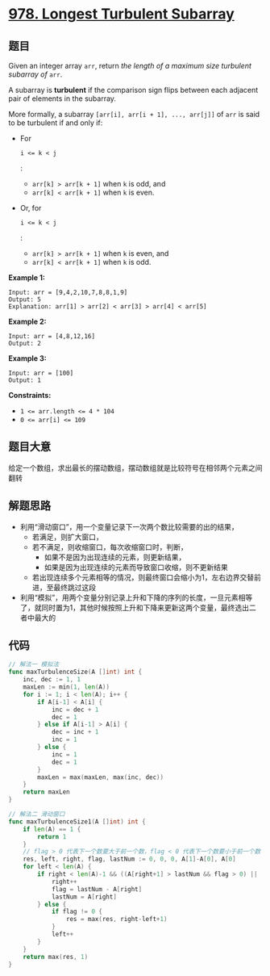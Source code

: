 # [978. Longest Turbulent Subarray](https://leetcode.com/problems/longest-turbulent-subarray/)

## 题目

Given an integer array `arr`, return *the length of a maximum size turbulent subarray of* `arr`.

A subarray is **turbulent** if the comparison sign flips between each adjacent pair of elements in the subarray.

More formally, a subarray `[arr[i], arr[i + 1], ..., arr[j]]` of `arr` is said to be turbulent if and only if:

- For

   

  ```
  i <= k < j
  ```

  :

  - `arr[k] > arr[k + 1]` when `k` is odd, and
  - `arr[k] < arr[k + 1]` when `k` is even.

- Or, for

   

  ```
  i <= k < j
  ```

  :

  - `arr[k] > arr[k + 1]` when `k` is even, and
  - `arr[k] < arr[k + 1]` when `k` is odd.

 

**Example 1:**

```
Input: arr = [9,4,2,10,7,8,8,1,9]
Output: 5
Explanation: arr[1] > arr[2] < arr[3] > arr[4] < arr[5]
```

**Example 2:**

```
Input: arr = [4,8,12,16]
Output: 2
```

**Example 3:**

```
Input: arr = [100]
Output: 1
```

 

**Constraints:**

- `1 <= arr.length <= 4 * 104`
- `0 <= arr[i] <= 109`

## 题目大意

给定一个数组，求出最长的摆动数组，摆动数组就是比较符号在相邻两个元素之间翻转

## 解题思路

* 利用“滑动窗口”，用一个变量记录下一次两个数比较需要的出的结果，
  * 若满足，则扩大窗口，
  * 若不满足，则收缩窗口，每次收缩窗口时，判断，
    * 如果不是因为出现连续的元素，则更新结果，
    * 如果是因为出现连续的元素而导致窗口收缩，则不更新结果
  * 若出现连续多个元素相等的情况，则最终窗口会缩小为1，左右边界交替前进，至最终跳过这段
* 利用“模拟”，用两个变量分别记录上升和下降的序列的长度，一旦元素相等了，就同时置为1，其他时候按照上升和下降来更新这两个变量，最终选出二者中最大的

## 代码

````go
// 解法一 模拟法
func maxTurbulenceSize(A []int) int {
	inc, dec := 1, 1
	maxLen := min(1, len(A))
	for i := 1; i < len(A); i++ {
		if A[i-1] < A[i] {
			inc = dec + 1
			dec = 1
		} else if A[i-1] > A[i] {
			dec = inc + 1
			inc = 1
		} else {
			inc = 1
			dec = 1
		}
		maxLen = max(maxLen, max(inc, dec))
	}
	return maxLen
}

// 解法二 滑动窗口
func maxTurbulenceSize1(A []int) int {
	if len(A) == 1 {
		return 1
	}
	// flag > 0 代表下一个数要大于前一个数，flag < 0 代表下一个数要小于前一个数
	res, left, right, flag, lastNum := 0, 0, 0, A[1]-A[0], A[0]
	for left < len(A) {
		if right < len(A)-1 && ((A[right+1] > lastNum && flag > 0) || (A[right+1] < lastNum && flag < 0) || (right == left)) {
			right++
			flag = lastNum - A[right]
			lastNum = A[right]
		} else {
			if flag != 0 {
				res = max(res, right-left+1)
			}
			left++
		}
	}
	return max(res, 1)
}
````

